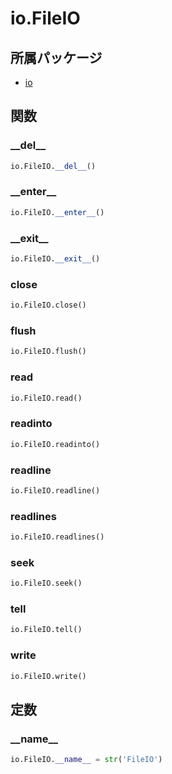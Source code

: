 # io.FileIO

## 所属パッケージ
- [io](../../module/io)

## 関数

### \_\_del\_\_
```python
io.FileIO.__del__()
```

### \_\_enter\_\_
```python
io.FileIO.__enter__()
```

### \_\_exit\_\_
```python
io.FileIO.__exit__()
```

### close
```python
io.FileIO.close()
```

### flush
```python
io.FileIO.flush()
```

### read
```python
io.FileIO.read()
```

### readinto
```python
io.FileIO.readinto()
```

### readline
```python
io.FileIO.readline()
```

### readlines
```python
io.FileIO.readlines()
```

### seek
```python
io.FileIO.seek()
```

### tell
```python
io.FileIO.tell()
```

### write
```python
io.FileIO.write()
```

## 定数

### \_\_name\_\_
```python
io.FileIO.__name__ = str('FileIO')
```
